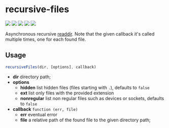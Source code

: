 # recursive-files

[![][build-img]][build]
[![][coverage-img]][coverage]
[![][dependencies-img]][dependencies]
[![][devdependencies-img]][devdependencies]
[![][npm-img]][npm]

Asynchronous recursive [readdir].
Note that the given callback it's called multiple times, one for each found file.

[build]:               https://travis-ci.org/tallesl/node-recursive-files
[build-img]:           https://travis-ci.org/tallesl/node-recursive-files.svg
[coverage]:            https://coveralls.io/r/tallesl/node-recursive-files?branch=master
[coverage-img]:        https://coveralls.io/repos/tallesl/node-recursive-files/badge.svg?branch=master
[dependencies]:        https://david-dm.org/tallesl/node-recursive-files
[dependencies-img]:    https://david-dm.org/tallesl/node-recursive-files.svg
[devdependencies]:     https://david-dm.org/tallesl/node-recursive-files#info=devDependencies
[devdependencies-img]: https://david-dm.org/tallesl/node-recursive-files/dev-status.svg
[npm]:                 https://npmjs.com/package/recursive-files
[npm-img]:             https://badge.fury.io/js/recursive-files.svg
[readdir]:             https://nodejs.org/api/all.html#fs_fs_readdir_path_options_callback

## Usage

```js
recursiveFiles(dir, [options], callback)
```

* **dir** directory path;
* **options**
  * **hidden** list hidden files (files starting with `.`), defaults to `false`
  * **ext** list only files with the provided extension
  * **nonregular** list non regular files such as devices or sockets, defaults to `false`
* **callback** `function (err, file)`
  * **err** eventual error
  * **file** a relative path of the found file to the given directory path;

